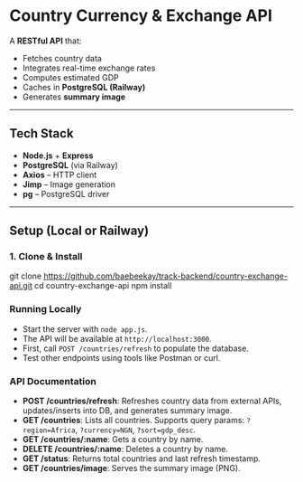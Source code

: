 # Country Currency & Exchange API

A **RESTful API** that:
- Fetches country data
- Integrates real-time exchange rates
- Computes estimated GDP
- Caches in **PostgreSQL (Railway)**
- Generates **summary image**

---

## Tech Stack

- **Node.js** + **Express**
- **PostgreSQL** (via Railway)
- **Axios** – HTTP client
- **Jimp** – Image generation
- **pg** – PostgreSQL driver

---

## Setup (Local or Railway)

### 1. Clone & Install

git clone https://github.com/baebeekay/track-backend/country-exchange-api.git
cd country-exchange-api
npm install

### Running Locally
- Start the server with `node app.js`.
- The API will be available at `http://localhost:3000`.
- First, call `POST /countries/refresh` to populate the database.
- Test other endpoints using tools like Postman or curl.

### API Documentation
- **POST /countries/refresh**: Refreshes country data from external APIs, updates/inserts into DB, and generates summary image.
- **GET /countries**: Lists all countries. Supports query params: `?region=Africa`, `?currency=NGN`, `?sort=gdp_desc`.
- **GET /countries/:name**: Gets a country by name.
- **DELETE /countries/:name**: Deletes a country by name.
- **GET /status**: Returns total countries and last refresh timestamp.
- **GET /countries/image**: Serves the summary image (PNG).

